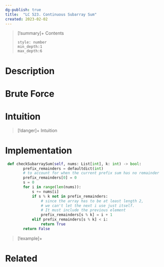 ```yaml
---
dg-publish: true
title:  "LC 523. Continuous Subarray Sum"
created: 2023-02-02
---
```


>[!summary]+ Contents
>```toc
>style: number
>min_depth:1
>max_depth:6
>```

# Description

# Brute Force
# Intuition

>[!danger]+ Intuition

# Implementation
```python
 def checkSubarraySum(self, nums: List[int], k: int) -> bool:
        prefix_remainders = defaultdict(int)
        # to account for when the current prefix sum has no remainder
        prefix_remainders[0] = 0
        s = 0
        for i in range(len(nums)):
            s += nums[i]
            if s % k not in prefix_remainders:
                # since the array has to be at least length 2, 
                # we can't let the next i use just itself. 
                # It must include the previous element
                prefix_remainders[s % k] = i + 1
            elif prefix_remainders[s % k] < i:
                return True
        return False
```

>[!example]+ 


# Related
